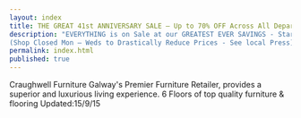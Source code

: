 ```yaml
---
layout: index
title: THE GREAT 41st ANNIVERSARY SALE – Up to 70% OFF Across All Departments for 4 DAYS ONLY 
description: "EVERYTHING is on Sale at our GREATEST EVER SAVINGS - Starts Thursday 8th Oct @ 10.30 for 4 DAYS ONLY
(Shop Closed Mon – Weds to Drastically Reduce Prices - See local Press)"
permalink: index.html
published: true
---
```



Craughwell Furniture Galway's Premier Furniture Retailer,  provides a superior and luxurious living experience.  6 Floors of top quality furniture & flooring
Updated:15/9/15
